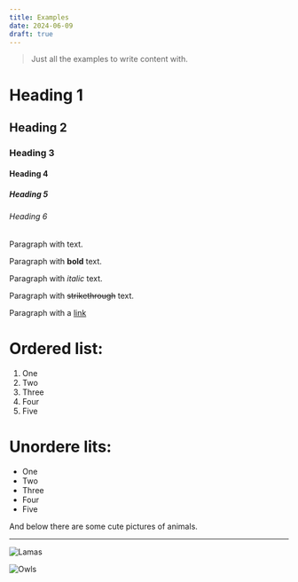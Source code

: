 ```yaml
---
title: Examples
date: 2024-06-09
draft: true
---
```


> Just all the examples to write content with.

# Heading 1

## Heading 2

### Heading 3

#### Heading 4

##### Heading 5

###### Heading 6

Paragraph with text.

Paragraph with **bold** text.

Paragraph with _italic_ text.

Paragraph with ~~strikethrough~~ text.

Paragraph with a [link](https://www.example.com)

# Ordered list:

1. One
2. Two
3. Three
4. Four
5. Five

# Unordere lits:

- One
- Two
- Three
- Four
- Five

And below there are some cute pictures of animals.

---

![Lamas](/imgs/mauro-lima-2ju6hickHo8-unsplash.jpg)

![Owls](/imgs/kevin-charit-MnpzTVoyFXI-unsplash.jpg)

